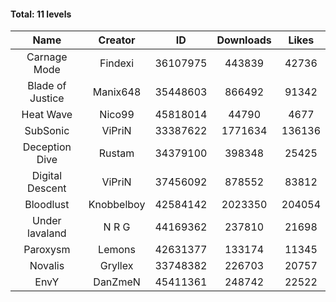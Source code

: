 #### Total: 11 levels

| Name | Creator | ID | Downloads | Likes |
|:---:|:---:|:---:|:---:|:---:|
| Carnage Mode | Findexi | 36107975 | 443839 | 42736
| Blade of Justice | Manix648 | 35448603 | 866492 | 91342
| Heat Wave | Nico99 | 45818014 | 44790 | 4677
| SubSonic | ViPriN | 33387622 | 1771634 | 136136
| Deception Dive | Rustam | 34379100 | 398348 | 25425
| Digital Descent | ViPriN | 37456092 | 878552 | 83812
| Bloodlust | Knobbelboy | 42584142 | 2023350 | 204054
| Under lavaland | N R G | 44169362 | 237810 | 21698
| Paroxysm | Lemons | 42631377 | 133174 | 11345
| Novalis | Gryllex | 33748382 | 226703 | 20757
| EnvY | DanZmeN | 45411361 | 248742 | 22522
